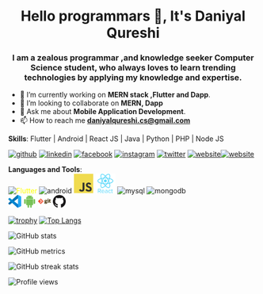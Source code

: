 
<h1 align="center">Hello programmars 👋, It's  Daniyal Qureshi</h1>

<h3 align="center"> I am a zealous programmar ,and knowledge seeker Computer Science student, who always loves to learn trending technologies by applying my 
knowledge and expertise.
</h3>





- 🔭 I’m currently working on  **MERN stack ,Flutter and Dapp**. 
- 👯 I’m looking to collaborate on **MERN, Dapp**  
- 💬 Ask me about **Mobile Application Development**.  
- 📫 How to reach me **daniyalqureshi.cs@gmail.com**


**Skills**: Flutter | Android | React JS | Java |  Python | PHP | Node JS


[<img src='https://cdn.jsdelivr.net/npm/simple-icons@3.0.1/icons/github.svg' alt='github' height='40'>](https://github.com/Daniyal-Qureshi)  [<img src='https://cdn.jsdelivr.net/npm/simple-icons@3.0.1/icons/linkedin.svg' alt='linkedin' height='40'>](https://www.linkedin.com/in/daniyal-qureshi-cs/)  [<img src='https://cdn.jsdelivr.net/npm/simple-icons@3.0.1/icons/facebook.svg' alt='facebook' height='40'>](https://www.facebook.com/...)  [<img src='https://cdn.jsdelivr.net/npm/simple-icons@3.0.1/icons/instagram.svg' alt='instagram' height='40'>](https://www.instagram.com/.../)  [<img src='https://cdn.jsdelivr.net/npm/simple-icons@3.0.1/icons/twitter.svg' alt='twitter' height='40'>](https://twitter.com/...) 
[<img src='https://cdn.jsdelivr.net/npm/simple-icons@3.0.1/icons/icloud.svg' alt='website' height='40'>](...)[<img src='https://cdn.jsdelivr.net/npm/simple-icons@3.0.1/icons/stackoverflow.svg' alt='website' height='40'>](https://stackoverflow.com/users/13626433/daniyal-qureshi)  


**Languages and Tools**:
<br>
 <img src="https://cdn.worldvectorlogo.com/logos/flutter-logo.svg" alt="Flutter" width="40" height="40" style="color:yellow"/> 
 <img src="https://cdn1.iconfinder.com/data/icons/smallicons-logotypes/32/android-512.png" alt="android" width="40" height="40"/>
 <img src="https://raw.githubusercontent.com/devicons/devicon/master/icons/javascript/javascript-original.svg" alt="javascript" width="40" height="40"/> 
 <img src="https://raw.githubusercontent.com/devicons/devicon/master/icons/react/react-original-wordmark.svg" alt="react" width="40" height="40"/> 
 <img src="https://icon-library.com/images/android-studio-icon/android-studio-icon-8.jpg" alt="mysql" width="40" height="40"/> 
 <img src="https://cdn4.iconfinder.com/data/icons/google-i-o-2016/512/google_firebase-2-512.png" alt="mongodb" width="40" height="40"/> 
<br/>
<img  alt="Visual Studio Code" width="26px" src="https://raw.githubusercontent.com/github/explore/80688e429a7d4ef2fca1e82350fe8e3517d3494d/topics/visual-studio-code/visual-studio-code.png" />
<img  alt="Android" width="26px" src="https://raw.githubusercontent.com/github/explore/80688e429a7d4ef2fca1e82350fe8e3517d3494d/topics/android/android.png" />
<img  alt="Git" width="26px" src="https://raw.githubusercontent.com/github/explore/80688e429a7d4ef2fca1e82350fe8e3517d3494d/topics/git/git.png" />
<img  alt="GitHub" width="26px" src="https://raw.githubusercontent.com/github/explore/78df643247d429f6cc873026c0622819ad797942/topics/github/github.png" />



[![trophy](https://github-profile-trophy.vercel.app/?username=Daniyal-Qureshi)](https://github.com/ryo-ma/github-profile-trophy)
[![Top Langs](https://github-readme-stats.vercel.app/api/top-langs/?username=Daniyal-Qureshi)](https://github.com/anuraghazra/github-readme-stats)

![GitHub stats](https://github-readme-stats.vercel.app/api?username=Daniyal-Qureshi&show_icons=true&theme=dark)  

![GitHub metrics](https://metrics.lecoq.io/Daniyal-Qureshi)  

![GitHub streak stats](https://github-readme-streak-stats.herokuapp.com/?user=Daniyal-Qureshi)  

![Profile views](https://gpvc.arturio.dev/Daniyal-Qureshi)  



